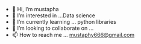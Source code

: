 - 👋 Hi, I’m mustapha 
- 👀 I’m interested in ...Data science 
- 🌱 I’m currently learning ... python libraries 
- 💞️ I’m looking to collaborate on ...
- 📫 How to reach me ... mustaphy666@gmail.com

<!---
mustaphy666/mustaphy666 is a ✨ special ✨ repository because its `README.md` (this file) appears on your GitHub profile.
You can click the Preview link to take a look at your changes.
--->
